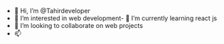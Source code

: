 - 👋 Hi, I’m @Tahirdeveloper
- 👀 I’m interested in web development- 🌱 I’m currently learning react js
- 💞️ I’m looking to collaborate on web projects
- 📫 

<!---
Tahirdeveloper/Tahirdeveloper is a ✨ special ✨ repository because its `README.md` (this file) appears on your GitHub profile.
You can click the Preview link to take a look at your changes.
--->
